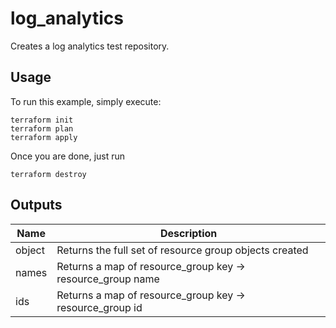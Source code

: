 # log_analytics

Creates a log analytics test repository.

## Usage
To run this example, simply execute: 

```hcl
terraform init
terraform plan
terraform apply
```

Once you are done, just run 
```hcl
terraform destroy
```

## Outputs
| Name | Description |
| --   | -- |
| object | Returns the full set of resource group objects created | 
| names | Returns a map of resource_group key -> resource_group name |
| ids | Returns a map of resource_group key -> resource_group id | 